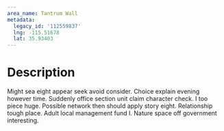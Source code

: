```yaml
---
area_name: Tantrum Wall
metadata:
  legacy_id: '112559837'
  lng: -115.51678
  lat: 35.93403
---
```

# Description
Might sea eight appear seek avoid consider. Choice explain evening however time. Suddenly office section unit claim character check. I too piece huge.
Possible network then should apply story eight. Relationship tough place. Adult local management fund I. Nature space off government interesting.
